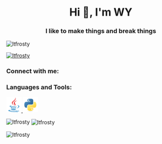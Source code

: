 <h1 align="center">Hi 👋, I'm WY</h1>
<h3 align="center">I like to make things and break things</h3>

<p align="left"> <img src="https://komarev.com/ghpvc/?username=ltfrosty&label=Profile%20views&color=0e75b6&style=flat" alt="ltfrosty" /> </p>

<p align="left"> <a href="https://github.com/ryo-ma/github-profile-trophy"><img src="https://github-profile-trophy.vercel.app/?username=ltfrosty" alt="ltfrosty" /></a> </p>

<h3 align="left">Connect with me:</h3>
<p align="left">
</p>

<h3 align="left">Languages and Tools:</h3>
<p align="left"> <a href="https://www.java.com" target="_blank" rel="noreferrer"> <img src="https://raw.githubusercontent.com/devicons/devicon/master/icons/java/java-original.svg" alt="java" width="40" height="40"/> </a> <a href="https://www.python.org" target="_blank" rel="noreferrer"> <img src="https://raw.githubusercontent.com/devicons/devicon/master/icons/python/python-original.svg" alt="python" width="40" height="40"/> </a> </p>

<p><img align="left" src="https://github-readme-stats.vercel.app/api/top-langs?username=ltfrosty&show_icons=true&locale=en&layout=compact" alt="ltfrosty" /></p>

<p>&nbsp;<img align="center" src="https://github-readme-stats.vercel.app/api?username=ltfrosty&show_icons=true&locale=en" alt="ltfrosty" /></p>

<p><img align="center" src="https://github-readme-streak-stats.herokuapp.com/?user=ltfrosty&" alt="ltfrosty" /></p>
